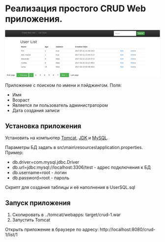 # Реализация простого CRUD Web приложения.

<p align="center">
  <img src="appview.JPG" alt="view"/>
</p>

Приложение с поиском по имени и пэйджингом.
Поля:
 * Имя
 * Возраст
 * Является ли пользователь администратором
 * Дата создания записи


## Установка приложения

Установить на компьютер [Tomcat](tomcat.apache.org), [JDK](http://www.oracle.com/technetwork/java/javase/downloads/jdk8-downloads-2133151.html) и [MySQL](https://dev.mysql.com/downloads/mysql/).

Параметры БД задать в src\main\resources\application.properties. Пример:
* db.driver=com.mysql.jdbc.Driver
* db.url=jdbc:mysql://localhost:3306/test - адрес подключения к БД
* db.username=root - логин
* db.password=root - пароль

Скрипт для создания таблицы и её наполнения в UserSQL.sql

## Запуск приложения

1) Скопировать в ../tomcat/webapps: target/crud-1.war
2) Запустить Tomcat

Открыть приложение в браузере по адресу: http://localhost:8080/crud-1/list/1
